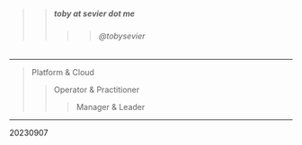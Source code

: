 

> 
>> ##### toby at sevier dot me
>>>> ###### @tobysevier

---

> Platform & Cloud
>> Operator & Practitioner
>>> Manager & Leader

---



20230907